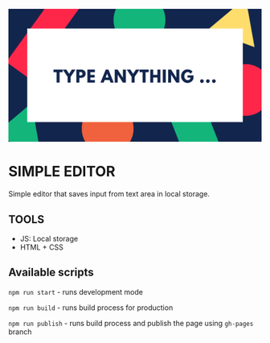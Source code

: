 ![Desktop with subtitle: "Type anything"](public/og.png)

# SIMPLE EDITOR

Simple editor that saves input from text area in local storage.

## TOOLS

- JS: Local storage
- HTML + CSS

## Available scripts

`npm run start` - runs development mode

`npm run build` - runs build process for production

`npm run publish` - runs build process and publish the page using `gh-pages` branch

